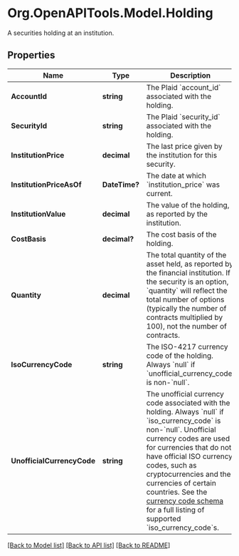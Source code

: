 # Org.OpenAPITools.Model.Holding
A securities holding at an institution.

## Properties

Name | Type | Description | Notes
------------ | ------------- | ------------- | -------------
**AccountId** | **string** | The Plaid &#x60;account_id&#x60; associated with the holding. | 
**SecurityId** | **string** | The Plaid &#x60;security_id&#x60; associated with the holding. | 
**InstitutionPrice** | **decimal** | The last price given by the institution for this security. | 
**InstitutionPriceAsOf** | **DateTime?** | The date at which &#x60;institution_price&#x60; was current. | 
**InstitutionValue** | **decimal** | The value of the holding, as reported by the institution. | 
**CostBasis** | **decimal?** | The cost basis of the holding. | 
**Quantity** | **decimal** | The total quantity of the asset held, as reported by the financial institution. If the security is an option, &#x60;quantity&#x60; will reflect the total number of options (typically the number of contracts multiplied by 100), not the number of contracts. | 
**IsoCurrencyCode** | **string** | The ISO-4217 currency code of the holding. Always &#x60;null&#x60; if &#x60;unofficial_currency_code&#x60; is non-&#x60;null&#x60;. | 
**UnofficialCurrencyCode** | **string** | The unofficial currency code associated with the holding. Always &#x60;null&#x60; if &#x60;iso_currency_code&#x60; is non-&#x60;null&#x60;. Unofficial currency codes are used for currencies that do not have official ISO currency codes, such as cryptocurrencies and the currencies of certain countries.  See the [currency code schema](https://plaid.com/docs/api/accounts#currency-code-schema) for a full listing of supported &#x60;iso_currency_code&#x60;s.  | 

[[Back to Model list]](../README.md#documentation-for-models) [[Back to API list]](../README.md#documentation-for-api-endpoints) [[Back to README]](../README.md)

